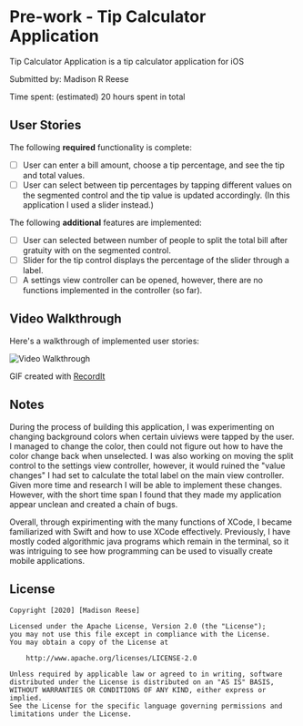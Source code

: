 # Pre-work - Tip Calculator Application

Tip Calculator Application is a tip calculator application for iOS

Submitted by: Madison R Reese

Time spent: (estimated) 20 hours spent in total

## User Stories

The following **required** functionality is complete:

* [ ] User can enter a bill amount, choose a tip percentage, and see the tip and total values.
* [ ] User can select between tip percentages by tapping different values on the segmented control and the tip value is updated accordingly. (In this application I used a slider instead.)

The following **additional** features are implemented:

- [ ] User can selected between number of people to split the total bill after gratuity with on the segmented control. 
- [ ] Slider for the tip control displays the percentage of the slider through a label. 
- [ ] A settings view controller can be opened, however, there are no functions implemented in the controller (so far). 

## Video Walkthrough

Here's a walkthrough of implemented user stories:

<img src=Tip-Calculator-Application.gif title ='Video Walkthrough' width='' 
alt ='Video Walkthrough' />

GIF created with [RecordIt](https://recordit.co/)

## Notes

During the process of building this application, I was experimenting on changing background colors when certain uiviews were tapped by the user. I managed to change the color, then could not figure out how to have the color change back when unselected. I was also working on moving the split control to the settings view controller, however, it would ruined the "value changes" I had set to calculate the total label on the main view controller. Given more time and research I will be able to implement these changes. However, with the short time span I found that they made my application appear unclean and created a chain of bugs.

Overall, through expirimenting with the many functions of XCode, I became familiarized with Swift and how to use XCode effectively. Previously, I have mostly coded algorithmic java programs which remain in the terminal, so it was intriguing to see how programming can be used to visually create mobile applications. 

## License

    Copyright [2020] [Madison Reese]

    Licensed under the Apache License, Version 2.0 (the "License");
    you may not use this file except in compliance with the License.
    You may obtain a copy of the License at

        http://www.apache.org/licenses/LICENSE-2.0

    Unless required by applicable law or agreed to in writing, software
    distributed under the License is distributed on an "AS IS" BASIS,
    WITHOUT WARRANTIES OR CONDITIONS OF ANY KIND, either express or implied.
    See the License for the specific language governing permissions and
    limitations under the License.
